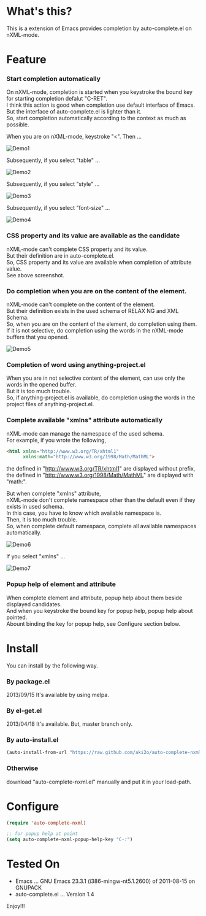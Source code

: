What's this?
============

This is a extension of Emacs provides completion by auto-complete.el on nXML-mode.


Feature
=======

### Start completion automatically

On nXML-mode, completion is started when you keystroke the bound key for starting completion defalut "C-RET".  
I think this action is good when completion use default interface of Emacs.  
But the interface of auto-complete.el is lighter than it.  
So, start completion automatically according to the context as much as possible.

When you are on nXML-mode, keystroke "<". Then ...

![Demo1](demo1.png)

Subsequently, if you select "table" ...

![Demo2](demo2.png)

Subsequently, if you select "style" ...

![Demo3](demo3.png)

Subsequently, if you select "font-size" ...

![Demo4](demo4.png)

### CSS property and its value are available as the candidate

nXML-mode can't complete CSS property and its value.  
But their definition are in auto-complete.el.  
So, CSS property and its value are available when completion of attribute value.  
See above screenshot.

### Do completion when you are on the content of the element.

nXML-mode can't complete on the content of the element.  
But their definition exists in the used schema of RELAX NG and XML Schema.  
So, when you are on the content of the element, do completion using them.  
If it is not selective, do completion using the words in the nXML-mode buffers that you opened.

![Demo5](demo_content.png)

### Completion of word using anything-project.el

When you are in not selective content of the element, can use only the words in the opened buffer.  
But it is too much trouble.  
So, if anything-project.el is available, do completion using the words in the project files of anything-project.el.

### Complete available "xmlns" attribute automatically

nXML-mode can manage the namespace of the used schema.  
For example, if you wrote the following,  

```html
<html xmlns="http://www.w3.org/TR/xhtml1"
      xmlns:math="http://www.w3.org/1998/Math/MathML">
```

the defined in "http://www.w3.org/TR/xhtml1" are displayed without prefix,  
the defined in "http://www.w3.org/1998/Math/MathML" are displayed with "math:".  

But when complete "xmlns" attribute,   
nXML-mode don't complete namespace other than the default even if they exists in used schema.  
In this case, you have to know which available namespace is.  
Then, it is too much trouble.  
So, when complete default namespace, complete all available namespaces automatically.

![Demo6](demo_xmlns1.png)

If you select "xmlns" ...

![Demo7](demo_xmlns2.png)

### Popup help of element and attribute

When complete element and attribute, popup help about them beside displayed candidates.  
And when you keystroke the bound key for popup help, popup help about pointed.  
Abount binding the key for popup help, see Configure section below.


Install
=======

You can install by the following way.

### By package.el

2013/09/15 It's available by using melpa.  

### By el-get.el

2013/04/18 It's available. But, master branch only.  

### By auto-install.el

```lisp
(auto-install-from-url "https://raw.github.com/aki2o/auto-complete-nxml/master/auto-complete-nxml.el")
```

### Otherwise

download "auto-complete-nxml.el" manually and put it in your load-path.


Configure
=========

```lisp
(require 'auto-complete-nxml)

;; for popup help at point
(setq auto-complete-nxml-popup-help-key "C-:")
```


Tested On
=========

* Emacs ... GNU Emacs 23.3.1 (i386-mingw-nt5.1.2600) of 2011-08-15 on GNUPACK
* auto-complete.el ... Version 1.4


Enjoy!!!

